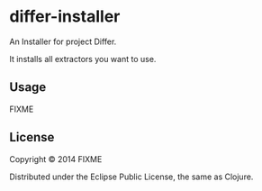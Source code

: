 # differ-installer

An Installer for project Differ.

It installs all extractors you want to use.

## Usage

FIXME

## License

Copyright © 2014 FIXME

Distributed under the Eclipse Public License, the same as Clojure.
